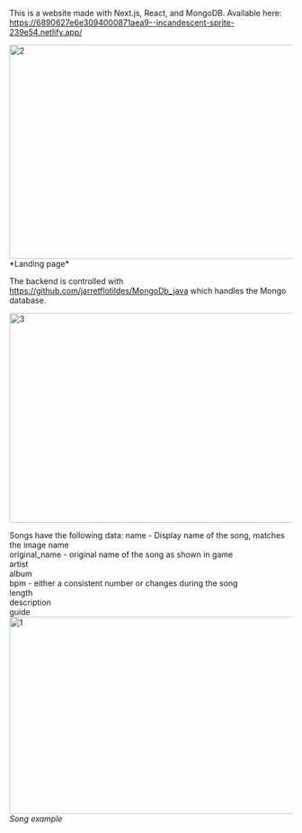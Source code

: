 This is a website made with Next.js, React, and MongoDB. 
Available here: https://6890627e6e3094000871aea9--incandescent-sprite-239e54.netlify.app/

<img width="755" height="380" alt="2" src="https://github.com/user-attachments/assets/7a7b15c8-4b74-4b1b-964c-3d5780e1c00c" />  
*Landing page*  

The backend is controlled with https://github.com/jarretflotildes/MongoDb_java which handles the Mongo database.

<img width="702" height="372" alt="3" src="https://github.com/user-attachments/assets/1f07c049-65a6-49b5-85f0-a3977648deef" />  

Songs have the following data:
    name - Display name of the song, matches the image name  
    original_name - original name of the song as shown in game  
    artist  
    album  
    bpm - either a consistent number or changes during the song  
    length  
    description  
    guide  
<img width="742" height="350" alt="1" src="https://github.com/user-attachments/assets/cb528ca4-d057-4a87-bb8e-8a7f7c9fc128" />  
*Song example*  
